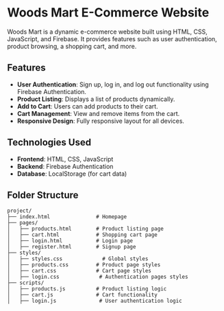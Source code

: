 # Woods Mart E-Commerce Website

Woods Mart is a dynamic e-commerce website built using HTML, CSS, JavaScript, and Firebase. It provides features such as user authentication, product browsing, a shopping cart, and more.

## Features

- **User Authentication**: Sign up, log in, and log out functionality using Firebase Authentication.
- **Product Listing**: Displays a list of products dynamically.
- **Add to Cart**: Users can add products to their cart.
- **Cart Management**: View and remove items from the cart.
- **Responsive Design**: Fully responsive layout for all devices.

## Technologies Used

- **Frontend**: HTML, CSS, JavaScript
- **Backend**: Firebase Authentication
- **Database**: LocalStorage (for cart data)

## Folder Structure

```
project/
├── index.html               # Homepage
├── pages/
│   ├── products.html        # Product listing page
│   ├── cart.html            # Shopping cart page
│   ├── login.html           # Login page
│   ├── register.html        # Signup page
├── styles/
│   ├── styles.css             # Global styles
│   ├── products.css         # Product page styles
│   ├── cart.css             # Cart page styles
│   ├── login.css             # Authentication pages styles
├── scripts/
│   ├── products.js          # Product listing logic
│   ├── cart.js              # Cart functionality
│   ├── login.js              # User authentication logic

```
